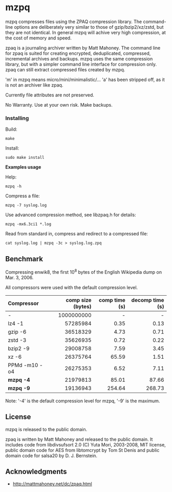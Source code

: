 # mzpq

mzpq compresses files using the ZPAQ compression library. The  command-line options are deliberately very similar to those of gzip/bzip2/xz/zstd, but they are not identical. In general mzpq will achive very high compression, at the cost of memory and speed.

zpaq is a journaling archiver written by Matt Mahoney. The command line for zpaq is suited for creating encrypted, deduplicated, compressed, incremental archives and backups. mzpq uses the same compression library, but with a simpler command line interface for compression only. zpaq can still extract compressed files created by mzpq.

'm' in mzpq means micro/mini/minimalistic/... 'a' has been stripped off, as it is not an archiver like zpaq.

Currently file attributes are not preserved.

No Warranty. Use at your own risk. Make backups.


### Installing

Build:
```
make
```

Install:
```
sudo make install
```


**Examples usage**

Help:
```
mzpq -h
```

Compress a file:
```
mzpq -7 syslog.log
```

Use advanced compression method, see libzpaq.h for details:
```
mzpq -mx6.3ci1 *.log
```

Read from standard in, compress and redirect to a compressed file:
```
cat syslog.log | mzpq -3c > syslog.log.zpq
```


## Benchmark

Compressing enwik8, the first 10<sup>8</sup> bytes of the English Wikipedia dump on Mar. 3, 2006.

All compressors were used with the default compression level.

| Compressor    | comp size (bytes) | comp time (s) | decomp time (s) |
|:--------------|------------------:|--------------:|----------------:|
| -             |        1000000000 |             - |               - |
| lz4 -1        |          57285984 |          0.35 |            0.13 |
| gzip -6       |          36518329 |          4.73 |            0.71 |
| zstd -3       |          35626935 |          0.72 |            0.22 |
| bzip2 -9      |          29008758 |          7.59 |            3.45 |
| xz -6         |          26375764 |         65.59 |            1.51 |
| PPMd -m10 -o4 |          26275353 |          6.52 |            7.11 |
| **mzpq -4**   |          21979813 |         85.01 |           87.66 |
| **mzpq -9**   |          19136943 |        254.64 |          268.73 |

Note: '-4' is the default compression level for mzpq, '-9' is the maximum.


## License

mzpq is released to the public domain.

zpaq is written by Matt Mahoney and released to the public domain. It includes code from libdivsufsort 2.0 (C) Yuta Mori, 2003-2008, MIT license, public domain code for AES from libtomcrypt by Tom St Denis and public domain code for salsa20 by D. J. Bernstein. 


## Acknowledgments

* http://mattmahoney.net/dc/zpaq.html
